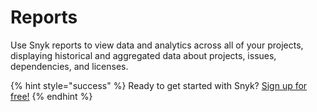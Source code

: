 # Reports

Use Snyk reports to view data and analytics across all of your projects, displaying historical and aggregated data about projects, issues, dependencies, and licenses.

{% hint style="success" %}
Ready to get started with Snyk? [Sign up for free!](https://snyk.io/login?cta=sign-up&loc=footer&page=support_docs_page/)
{% endhint %}

